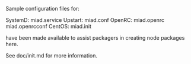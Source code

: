 Sample configuration files for:

SystemD: miad.service
Upstart: miad.conf
OpenRC:  miad.openrc
         miad.openrcconf
CentOS:  miad.init

have been made available to assist packagers in creating node packages here.

See doc/init.md for more information.
